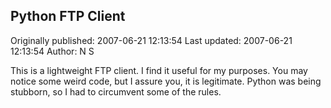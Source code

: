 ## Python FTP Client 
Originally published: 2007-06-21 12:13:54 
Last updated: 2007-06-21 12:13:54 
Author: N S 
 
This is a lightweight FTP client.  I find it useful for my purposes.  You may notice some weird code, but I assure you, it is legitimate.  Python was being stubborn, so I had to circumvent some of the rules.